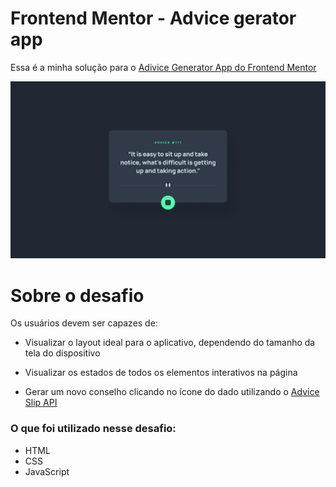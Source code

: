 # Frontend Mentor - Advice gerator app

Essa é a minha solução para o [Adivice Generator App do Frontend Mentor](https://www.frontendmentor.io/challenges/advice-generator-app-QdUG-13db)

![](./images/desktop-design.jpg)

# Sobre o desafio

Os usuários devem ser capazes de:

- Visualizar o layout ideal para o aplicativo, dependendo do tamanho da tela do dispositivo

- Visualizar os estados de todos os elementos interativos na página

- Gerar um novo conselho clicando no ícone do dado utilizando o [Advice Slip API](https://api.adviceslip.com/)

### O que foi utilizado nesse desafio:

- HTML
- CSS
- JavaScript

